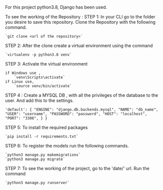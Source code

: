 For this project python3.8, Django has been used.

To see the working of the Repository :
STEP 1: In your CLI go to the folder you desire to save this repository. Clone the Repository with the following command.

    `git clone <url of the repository>`

STEP 2: After the clone create a virtual environment using the command

    `virtualenv -p python3.8 venv`

STEP 3: Activate the virtual environment

    if Windows use ,
        `venv\Scripts\activate`
    if Linux use,
        `source venv/bin/activate`

STEP 4 : Create a MYSQL DB , with all the privileges of the database to the user. And add this to the settings. 
 
 `'default': {
        "ENGINE": "django.db.backends.mysql",
        "NAME": "db_name",
        "USER": "username",
        "PASSWORD": "password",
        "HOST": "localhost",
        "PORT": "3306",
        }
    }`

STEP 5: To install the required packages

    `pip install -r requirements.txt`

STEP 6: To register the models run the following commands.

    `python3 manage.py makemigrations`
    `python3 manage.py migrate`

STEP 7: To see the working of the project, go to the 'date/' url. Run the command

    `python3 manage.py runserver`    

    
